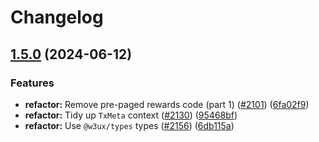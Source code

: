 # Changelog

## [1.5.0](https://github.com/paritytech/polkadot-staking-dashboard/compare/v1.4.4...v1.5.0) (2024-06-12)


### Features

* **refactor:** Remove pre-paged rewards code (part 1) ([#2101](https://github.com/paritytech/polkadot-staking-dashboard/issues/2101)) ([6fa02f9](https://github.com/paritytech/polkadot-staking-dashboard/commit/6fa02f9d394930d6f339d46dfc227fc0c70795ad))
* **refactor:** Tidy up `TxMeta` context ([#2130](https://github.com/paritytech/polkadot-staking-dashboard/issues/2130)) ([95468bf](https://github.com/paritytech/polkadot-staking-dashboard/commit/95468bfcee68759560d5ea46b399d7c1756c3eaf))
* **refactor:** Use `@w3ux/types` types ([#2156](https://github.com/paritytech/polkadot-staking-dashboard/issues/2156)) ([6db115a](https://github.com/paritytech/polkadot-staking-dashboard/commit/6db115a317b1ab3a8eb67e2c0cd08302af8da512))
